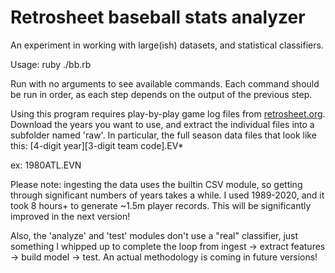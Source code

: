 # Retrosheet baseball stats analyzer

An experiment in working with large(ish) datasets, and statistical classifiers.

Usage:
ruby ./bb.rb

Run with no arguments to see available commands. Each command should be run in
order, as each step depends on the output of the previous step.

Using this program requires play-by-play game log files from [retrosheet.org](https://www.retrosheet.org/gamelogs/index.html). Download the years you want
to use, and extract the individual files into a subfolder named 'raw'.
In particular, the full season data files that look like this:
  \[4-digit year\]\[3-digit team code\].EV\*

ex: 1980ATL.EVN

Please note: ingesting the data uses the builtin CSV module, so getting
through significant numbers of years takes a while. I used 1989-2020, and it 
took 8 hours+ to generate ~1.5m player records. This will be significantly improved in the next version!

Also, the 'analyze' and 'test' modules don't use a "real" classifier, just 
something I whipped up to complete the loop from ingest -\> extract features -\> build model -\> test. An actual methodology is coming in future versions! 
